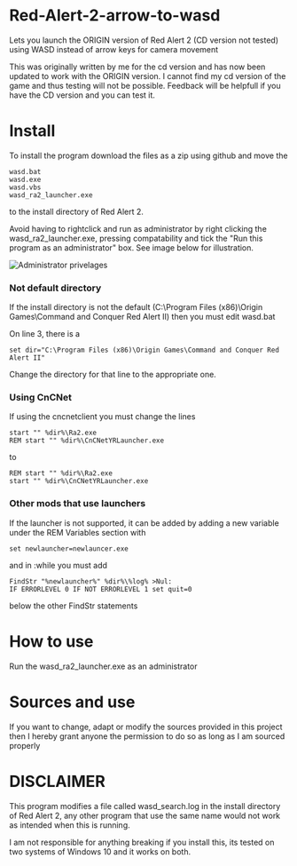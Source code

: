 # Red-Alert-2-arrow-to-wasd
Lets you launch the ORIGIN version of Red Alert 2 (CD version not tested) using WASD instead of arrow keys for camera movement

This was originally written by me for the cd version and has now been updated to work with the ORIGIN version. I cannot find my cd version of the game and thus testing will not be possible. Feedback will be helpfull if you have the CD version and you can test it.

# Install
To install the program download the files as a zip using github and move the

```
wasd.bat
wasd.exe
wasd.vbs
wasd_ra2_launcher.exe
```

to the install directory of Red Alert 2. 

Avoid having to rightclick and run as administrator by right clicking the wasd_ra2_launcher.exe, pressing compatability and tick the "Run this program as an administrator" box. See image below for illustration.

![Administrator privelages](https://i.gyazo.com/ed390b81a97336b908b832cd812e7e81.png)

### Not default directory
If the install directory is not the default (C:\Program Files (x86)\Origin Games\Command and Conquer Red Alert II)
then you must edit wasd.bat

On line 3, there is a 
```
set dir="C:\Program Files (x86)\Origin Games\Command and Conquer Red Alert II"
```

Change the directory for that line to the appropriate one. 

### Using CnCNet
If using the cncnetclient you must change the lines
```
start "" %dir%\Ra2.exe
REM start "" %dir%\CnCNetYRLauncher.exe
```
to
```
REM start "" %dir%\Ra2.exe
start "" %dir%\CnCNetYRLauncher.exe
```

### Other mods that use launchers
If the launcher is not supported, it can be added by adding a new variable under the REM Variables section with
```
set newlauncher=newlauncer.exe
```
and in :while you must add 
```
FindStr "%newlauncher%" %dir%\%log% >Nul:
IF ERRORLEVEL 0 IF NOT ERRORLEVEL 1 set quit=0
```
below the other FindStr statements

# How to use
Run the wasd_ra2_launcher.exe as an administrator

# Sources and use
If you want to change, adapt or modify the sources provided in this project then I hereby grant anyone the permission to do so as long as I am sourced properly

# DISCLAIMER
This program modifies a file called wasd_search.log in the install directory of Red Alert 2, any other program that use the same name would not work as intended when this is running. 

I am not responsible for anything breaking if you install this, its tested on two systems of Windows 10 and it works on both. 
